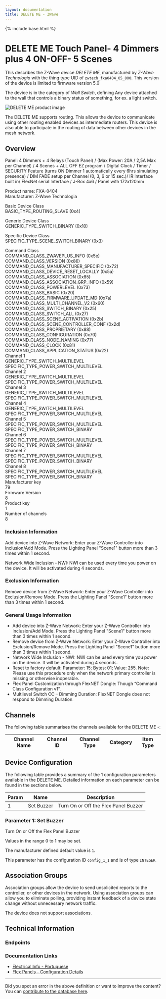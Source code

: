 ```yaml
---
layout: documentation
title: DELETE ME - ZWave
---
```


{% include base.html %}

# DELETE ME Touch Panel- 4 Dimmers plus 4 ON-OFF- 5 Scenes
This describes the Z-Wave device *DELETE ME*, manufactured by *Z-Wave Technologia* with the thing type UID of ```zwtech_fxa0404_05_000```.
This version of the device is limited to firmware version 5.0

The device is in the category of *Wall Switch*, defining Any device attached to the wall that controls a binary status of something, for ex. a light switch.

![DELETE ME product image](https://www.cd-jackson.com/zwave_device_uploads/1061/1061_default.png)


The DELETE ME supports routing. This allows the device to communicate using other routing enabled devices as intermediate routers.  This device is also able to participate in the routing of data between other devices in the mesh network.

## Overview

Panel: 4 Dimmers + 4 Relays (Touch Panel) / (Max Power: 20A / 2,5A Max per Channel) / 4 Scenes + ALL OFF EZ program / Digital Clock / Timer / SECURITY Feature (turns ON Dimmer 1 automatically every 6hrs simulating presence) / DIM FADE setup per Channel (0, 3, 6 or 15 sec.)/ IR Interface built in/ FlexNet serial Interface / J-Box 4x6 / Panel with 172x120mm

Product name: FXA-0404   
Manufacturer: Z-Wave Technologia

Basic Device Class   
BASIC\_TYPE\_ROUTING_SLAVE (0x4)

Generic Device Class   
GENERIC\_TYPE\_SWITCH_BINARY (0x10)

Specific Device Class   
SPECIFIC\_TYPE\_SCENE\_SWITCH\_BINARY (0x3)

Command Class   
COMMAND\_CLASS\_ZWAVEPLUS_INFO (0x5e)   
COMMAND\_CLASS\_VERSION (0x86)   
COMMAND\_CLASS\_MANUFACTURER_SPECIFIC (0x72)   
COMMAND\_CLASS\_DEVICE\_RESET\_LOCALLY (0x5a)   
COMMAND\_CLASS\_ASSOCIATION (0x85)   
COMMAND\_CLASS\_ASSOCIATION\_GRP\_INFO (0x59)   
COMMAND\_CLASS\_POWERLEVEL (0x73)   
COMMAND\_CLASS\_BASIC (0x20)   
COMMAND\_CLASS\_FIRMWARE\_UPDATE\_MD (0x7a)   
COMMAND\_CLASS\_MULTI\_CHANNEL\_V2 (0x60)   
COMMAND\_CLASS\_SWITCH_BINARY (0x25)   
COMMAND\_CLASS\_SWITCH_ALL (0x27)   
COMMAND\_CLASS\_SCENE_ACTIVATION (0x2b)   
COMMAND\_CLASS\_SCENE\_CONTROLLER\_CONF (0x2d)   
COMMAND\_CLASS\_PROPRIETARY (0x88)   
COMMAND\_CLASS\_CONFIGURATION (0x70)   
COMMAND\_CLASS\_NODE_NAMING (0x77)   
COMMAND\_CLASS\_CLOCK (0x81)   
COMMAND\_CLASS\_APPLICATION_STATUS (0x22)   
Channel 1   
GENERIC\_TYPE\_SWITCH_MULTILEVEL   
SPECIFIC\_TYPE\_POWER\_SWITCH\_MULTILEVEL   
Channel 2   
GENERIC\_TYPE\_SWITCH_MULTILEVEL   
SPECIFIC\_TYPE\_POWER\_SWITCH\_MULTILEVEL   
Channel 3   
GENERIC\_TYPE\_SWITCH_MULTILEVEL   
SPECIFIC\_TYPE\_POWER\_SWITCH\_MULTILEVEL   
Channel 4   
GENERIC\_TYPE\_SWITCH_MULTILEVEL   
SPECIFIC\_TYPE\_POWER\_SWITCH\_MULTILEVEL   
Channel 5   
SPECIFIC\_TYPE\_POWER\_SWITCH\_MULTILEVEL   
SPECIFIC\_TYPE\_POWER\_SWITCH\_BINARY   
Channel 6   
SPECIFIC\_TYPE\_POWER\_SWITCH\_MULTILEVEL   
SPECIFIC\_TYPE\_POWER\_SWITCH\_BINARY   
Channel 7   
SPECIFIC\_TYPE\_POWER\_SWITCH\_MULTILEVEL   
SPECIFIC\_TYPE\_POWER\_SWITCH\_BINARY   
Channel 8   
SPECIFIC\_TYPE\_POWER\_SWITCH\_MULTILEVEL   
SPECIFIC\_TYPE\_POWER\_SWITCH\_BINARY   
Manufacturer key   
79   
Firmware Version   
8   
Product key   
1   
Number of channels   
8

### Inclusion Information

Add device into Z-Wave Network: Enter your Z-Wave Controller into Inclusion/Add Mode. Press the Lighting Panel "Scene1" button more than 3 times within 1 second.

Network Wide Inclusion - NWI: NWI can be used every time you power on the device. It will be activated during 4 seconds. 

### Exclusion Information

Remove device from Z-Wave Network: Enter your Z-Wave Controller into Exclusion/Remove Mode. Press the Lighting Panel "Scene1" button more than 3 times within 1 second.

### General Usage Information

  * Add device into Z-Wave Network: Enter your Z-Wave Controller into Inclusion/Add Mode. Press the Lighting Panel "Scene1" button more than 3 times within 1 second.
  * Remove device from Z-Wave Network: Enter your Z-Wave Controller into Exclusion/Remove Mode. Press the Lighting Panel "Scene1" button more than 3 times within 1 second.
  * Network Wide Inclusion - NWI: NWI can be used every time you power on the device. It will be activated during 4 seconds.
  * Reset to factory default: Parameter: 15; Bytes: 01; Value: 255. Note: Please use this procedure only when the network primary controller is missing or otherwise inoperable.
  * Flex Panel Customization through FlexNET Dongle: Though “Command Class Configuration v1”.
  * Multilevel Switch CC – Dimming Duration: FlexNET Dongle does not respond to Dimming Duration.

## Channels

The following table summarises the channels available for the DELETE ME -:

| Channel Name | Channel ID | Channel Type | Category | Item Type |
|--------------|------------|--------------|----------|-----------|



## Device Configuration

The following table provides a summary of the 1 configuration parameters available in the DELETE ME.
Detailed information on each parameter can be found in the sections below.

| Param | Name  | Description |
|-------|-------|-------------|
| 1 | Set Buzzer  | Turn On or Off the Flex Panel Buzzer |

### Parameter 1: Set Buzzer 

Turn On or Off the Flex Panel Buzzer

Values in the range 0 to 1 may be set.

The manufacturer defined default value is ```1```.

This parameter has the configuration ID ```config_1_1``` and is of type ```INTEGER```.


## Association Groups

Association groups allow the device to send unsolicited reports to the controller, or other devices in the network. Using association groups can allow you to eliminate polling, providing instant feedback of a device state change without unnecessary network traffic.

The device does not support associations.
## Technical Information

### Endpoints


### Documentation Links

* [Electrical Info - Portuguese](https://www.cd-jackson.com/zwave_device_uploads/1061/Paineis-Flex---Manual-Painel-Flex-FXA-0404-2015-04-02-11-56-06.pdf)
* [Flex Panels - Configuration Details](https://www.cd-jackson.com/zwave_device_uploads/1061/FlexNET-Dongle-Device-Manual-v5.pdf)

---

Did you spot an error in the above definition or want to improve the content?
You can [contribute to the database here](http://www.cd-jackson.com/index.php/zwave/zwave-device-database/zwave-device-list/devicesummary/1061).
